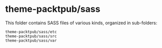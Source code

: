 # theme-packtpub/sass

This folder contains SASS files of various kinds, organized in sub-folders:

    theme-packtpub/sass/etc
    theme-packtpub/sass/src
    theme-packtpub/sass/var
